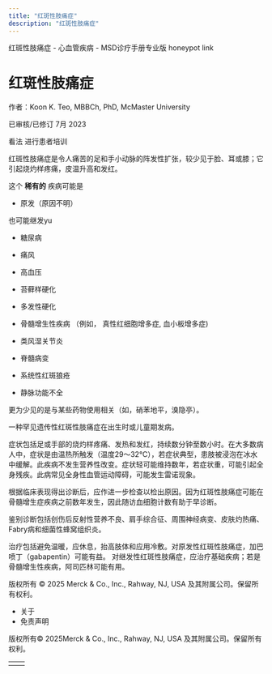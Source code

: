 ```yaml
---
title: "红斑性肢痛症"
description: "红斑性肢痛症"
---
```


﻿红斑性肢痛症 \- 心血管疾病 \- MSD诊疗手册专业版 honeypot link

# 红斑性肢痛症

作者：Koon K. Teo, MBBCh, PhD, McMaster University

已审核/已修订 7月 2023

看法 进行患者培训

红斑性肢痛症是令人痛苦的足和手小动脉的阵发性扩张，较少见于脸、耳或膝；它引起烧灼样疼痛，皮温升高和发红。

这个 **稀有的** 疾病可能是

- 原发（原因不明）


也可能继发yu

- 糖尿病

- 痛风

- 高血压

- 苔藓样硬化

- 多发性硬化

- 骨髓增生性疾病 （例如， 真性红细胞增多症, 血小板增多症)

- 类风湿关节炎

- 脊髓病变

- 系统性红斑狼疮

- 静脉功能不全


更为少见的是与某些药物使用相关（如，硝苯地平，溴隐亭）。

一种罕见遗传性红斑性肢痛症在出生时或儿童期发病。

症状包括足或手部的烧灼样疼痛、发热和发红，持续数分钟至数小时。在大多数病人中，症状是由温热所触发（温度29～32°C），若症状典型，患肢被浸泡在冰水中缓解。此疾病不发生营养性改变。症状轻可能维持数年，若症状重，可能引起全身残疾。此病常见全身性血管运动障碍，可能发生雷诺现象。

根据临床表现得出诊断后，应作进一步检查以检出原因。因为红斑性肢痛症可能在骨髓增生症疾病之前数年发生，因此随访血细胞计数有助于早诊断。

鉴别诊断包括创伤后反射性营养不良、肩手综合征、周围神经病变、皮肤灼热痛、 Fabry病和细菌性蜂窝组织炎。

治疗包括避免温暖，应休息，抬高肢体和应用冷敷。对原发性红斑性肢痛症，加巴喷丁（gabapentin）可能有益。 对继发性红斑性肢痛症，应治疗基础疾病；若是骨髓增生性疾病，阿司匹林可能有用。



版权所有 © 2025
Merck & Co., Inc., Rahway, NJ, USA 及其附属公司。保留所有权利。

- 关于
- 免责声明

版权所有© 2025Merck & Co., Inc., Rahway, NJ, USA 及其附属公司。保留所有权利。

|     |     |
| --- | --- |
|  |  |